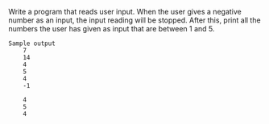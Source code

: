 Write a program that reads user input. When the user gives a negative number as an input, the input reading will be stopped. After this, print all the numbers the user has given as input that are between 1 and 5.

    Sample output
        7
        14
        4
        5
        4
        -1
        
        4
        5
        4
